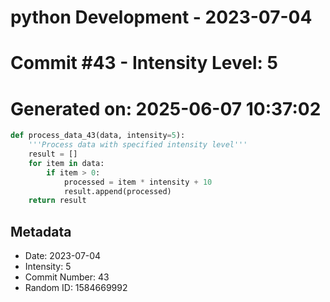 ﻿# python Development - 2023-07-04
# Commit #43 - Intensity Level: 5
# Generated on: 2025-06-07 10:37:02
```python
def process_data_43(data, intensity=5):
    '''Process data with specified intensity level'''
    result = []
    for item in data:
        if item > 0:
            processed = item * intensity + 10
            result.append(processed)
    return result
```
## Metadata
- Date: 2023-07-04
- Intensity: 5
- Commit Number: 43
- Random ID: 1584669992
